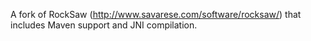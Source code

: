 A fork of RockSaw (http://www.savarese.com/software/rocksaw/) that includes Maven support and JNI compilation.
